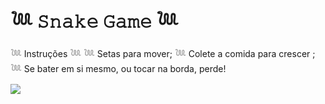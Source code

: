 # 𓆙 𝚂𝚗𝚊𝚔𝚎 𝙶𝚊𝚖𝚎 𓆙

𓆙 Instruções 𓆙
𓆙 Setas para mover;
𓆙 Colete a comida para crescer ;
𓆙 Se bater em si mesmo, ou tocar na borda, perde!

![](https://cdn-icons-png.flaticon.com/512/5375/5375715.png)
